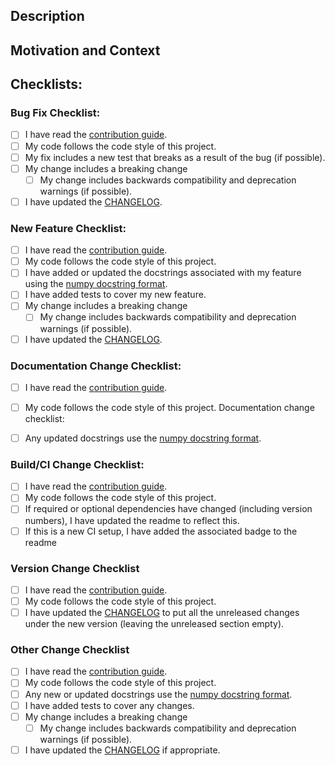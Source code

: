 <!--- Provide a general summary of your changes in the Title above -->

## Description
<!--- Describe your changes in detail -->

## Motivation and Context
<!--- Why is this change required? What problem does it solve? -->
<!--- If it fixes an open issue, please link to the issue here. If this PR closes an issue, put the word 'closes' before the issue link to auto-close the issue when the PR is merged. -->

## Checklists:
<!--- Please remove the checklists that don't apply to your change type(s)-->

### Bug Fix Checklist:
<!--- Go over all the following points, and replace the space with an `x` in all the boxes that apply. -->
<!--- If you're unsure about any of these, don't hesitate to ask. We're here to help! -->
- [ ] I have read the [contribution guide](https://github.com/RadioAstronomySoftwareGroup/pyradiosky/blob/master/.github/CONTRIBUTING.md).
- [ ] My code follows the code style of this project.
- [ ] My fix includes a new test that breaks as a result of the bug (if possible).
- [ ] My change includes a breaking change
  - [ ] My change includes backwards compatibility and deprecation warnings (if possible).
- [ ] I have updated the [CHANGELOG](https://github.com/RadioAstronomySoftwareGroup/pyradiosky/blob/master/CHANGELOG.md).

### New Feature Checklist:
<!--- Go over all the following points, and replace the space with an `x` in all the boxes that apply. -->
<!--- If you're unsure about any of these, don't hesitate to ask. We're here to help! -->
- [ ] I have read the [contribution guide](https://github.com/RadioAstronomySoftwareGroup/pyradiosky/blob/master/.github/CONTRIBUTING.md).
- [ ] My code follows the code style of this project.
- [ ] I have added or updated the docstrings associated with my feature using the [numpy docstring format](https://numpydoc.readthedocs.io/en/latest/format.html).
- [ ] I have added tests to cover my new feature.
- [ ] My change includes a breaking change
  - [ ] My change includes backwards compatibility and deprecation warnings (if possible).
- [ ] I have updated the [CHANGELOG](https://github.com/RadioAstronomySoftwareGroup/pyradiosky/blob/master/CHANGELOG.md).

### Documentation Change Checklist:
<!--- Go over all the following points, and replace the space with an `x` in all the boxes that apply. -->
<!--- If you're unsure about any of these, don't hesitate to ask. We're here to help! -->
- [ ] I have read the [contribution guide](https://github.com/RadioAstronomySoftwareGroup/pyuvdata/blob/master/.github/CONTRIBUTING.md).
- [ ] My code follows the code style of this project.
Documentation change checklist:
- [ ] Any updated docstrings use the [numpy docstring format](https://numpydoc.readthedocs.io/en/latest/format.html).


### Build/CI Change Checklist:
<!--- Go over all the following points, and replace the space with an `x` in all the boxes that apply. -->
<!--- If you're unsure about any of these, don't hesitate to ask. We're here to help! -->
- [ ] I have read the [contribution guide](https://github.com/RadioAstronomySoftwareGroup/pyuvdata/blob/master/.github/CONTRIBUTING.md).
- [ ] My code follows the code style of this project.
- [ ] If required or optional dependencies have changed (including version numbers), I have updated the readme to reflect this.
- [ ] If this is a new CI setup, I have added the associated badge to the readme

### Version Change Checklist
<!--- Go over all the following points, and replace the space with an `x` in all the boxes that apply. -->
<!--- If you're unsure about any of these, don't hesitate to ask. We're here to help! -->
- [ ] I have read the [contribution guide](https://github.com/RadioAstronomySoftwareGroup/pyuvdata/blob/master/.github/CONTRIBUTING.md).
- [ ] My code follows the code style of this project.
- [ ] I have updated the [CHANGELOG](https://github.com/RadioAstronomySoftwareGroup/pyuvdata/blob/master/CHANGELOG.md) to put all the unreleased changes under the new version (leaving the unreleased section empty).

### Other Change Checklist
<!--- Go over all the following points, and replace the space with an `x` in all the boxes that apply. -->
<!--- If you're unsure about any of these, don't hesitate to ask. We're here to help! -->
- [ ] I have read the [contribution guide](https://github.com/RadioAstronomySoftwareGroup/pyradiosky/blob/master/.github/CONTRIBUTING.md).
- [ ] My code follows the code style of this project.
- [ ] Any new or updated docstrings use the [numpy docstring format](https://numpydoc.readthedocs.io/en/latest/format.html).
- [ ] I have added tests to cover any changes.
- [ ] My change includes a breaking change
  - [ ] My change includes backwards compatibility and deprecation warnings (if possible).
- [ ] I have updated the [CHANGELOG](https://github.com/RadioAstronomySoftwareGroup/pyradiosky/blob/master/CHANGELOG.md) if appropriate.
